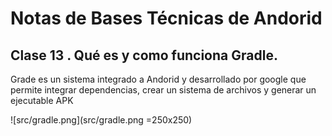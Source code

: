 # Notas de Bases Técnicas de Andorid 

## Clase 13 . Qué es y como funciona Gradle.
  Grade es un sistema integrado a Andorid y desarrollado por google que permite integrar dependencias, crear un sistema de archivos y generar un ejecutable  APK

![src/gradle.png](src/gradle.png =250x250)
